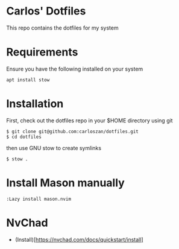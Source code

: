 # Carlos' Dotfiles

This repo contains the dotfiles for my system

# Requirements

Ensure you have the following installed on your system

```
apt install stow
```

# Installation

First, check out the dotfiles repo in your $HOME directory using git

```
$ git clone git@github.com:carloszan/dotfiles.git
$ cd dotfiles
```

then use GNU stow to create symlinks

```
$ stow .
```

# Install Mason manually

```
:Lazy install mason.nvim
```

# NvChad

- (Install)[https://nvchad.com/docs/quickstart/install]
